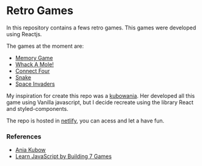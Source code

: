 # Retro Games

In this repository contains a fews retro games. This games were developed using Reactjs.

The games at the moment are:

- [Memory Game](https://silly-shaw-01b5a1.netlify.app/memory-game)
- [Whack A Mole!](https://silly-shaw-01b5a1.netlify.app/whack-a-mole)
- [Connect Four](https://silly-shaw-01b5a1.netlify.app/connect-four)
- [Snake](https://silly-shaw-01b5a1.netlify.app/snake)
- [Space Invaders](https://silly-shaw-01b5a1.netlify.app/space-invaders)

My inspiration for create this repo was a [kubowania](https://github.com/kubowania). Her developed all this game using Vanilla javascript, but I decide recreate using the library React and styled-components.

The repo is hosted in [netlify](https://www.netlify.com/), you can acess and let a have fun.

### References

- [Ania Kubow](https://github.com/kubowania)
- [Learn JavaScript by Building 7 Games](https://www.youtube.com/watch?v=lhNdUVh3qCc&ab_channel=freeCodeCamp.org)
